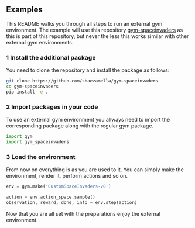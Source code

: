 ## Examples

This README walks you through all steps to run an external gym environment.
The example will use this repository [gym-spaceinvaders](https://github.com/sbaezamella/gym-spaceinvaders) as this is part of this repository, but never the less this works similar with other external gym environments.

### 1 Install the additional package

You need to clone the repository and install the package as follows:

```bash
git clone https://github.com/sbaezamella/gym-spaceinvaders
cd gym-spaceinvaders
pip install -e .
```

### 2 Import packages in your code

To use an external gym environment you allways need to import the corresponding package along with the regular gym package.

```python
import gym
import gym_spaceinvaders
```

### 3 Load the environment

From now on everything is as you are used to it. You can simply make the environment, render it, perform actions and so on.

```Python
env = gym.make('CustomSpaceInvaders-v0')

action = env.action_space.sample()
observation, reward, done, info = env.step(action)
```

Now that you are all set with the preparations enjoy the external environment.
